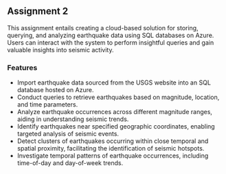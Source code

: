 ## Assignment 2

This assignment entails creating a cloud-based solution for storing, querying, and analyzing earthquake data using SQL databases on Azure. Users can interact with the system to perform insightful queries and gain valuable insights into seismic activity.

### Features
- Import earthquake data sourced from the USGS website into an SQL database hosted on Azure.
- Conduct queries to retrieve earthquakes based on magnitude, location, and time parameters.
- Analyze earthquake occurrences across different magnitude ranges, aiding in understanding seismic trends.
- Identify earthquakes near specified geographic coordinates, enabling targeted analysis of seismic events.
- Detect clusters of earthquakes occurring within close temporal and spatial proximity, facilitating the identification of seismic hotspots.
- Investigate temporal patterns of earthquake occurrences, including time-of-day and day-of-week trends.
